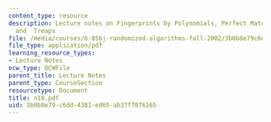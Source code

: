 ```yaml
---
content_type: resource
description: Lecture notes on Fingerprints by Polynomials, Perfect Matching, Hashing
  and  Treaps
file: /media/courses/6-856j-randomized-algorithms-fall-2002/3b0b8e79c6dd4381ed65ab37f7076165_n10.pdf
file_type: application/pdf
learning_resource_types:
- Lecture Notes
ocw_type: OCWFile
parent_title: Lecture Notes
parent_type: CourseSection
resourcetype: Document
title: n10.pdf
uid: 3b0b8e79-c6dd-4381-ed65-ab37f7076165
---
```

